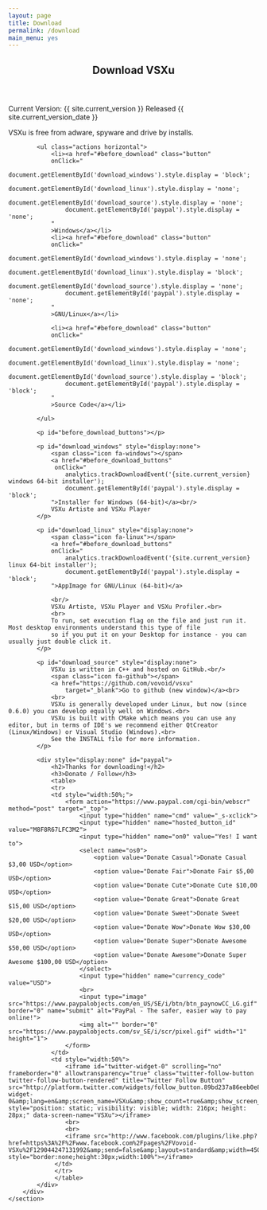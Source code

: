 ```yaml
---
layout: page
title: Download
permalink: /download
main_menu: yes
---
```

<div id="main" class="alt">
    <section id="one">
        <div class="inner">
            <header class="major">
                <h1>Download VSXu</h1>
            </header>
            <p>
              Current Version: {{ site.current_version }} Released {{ site.current_version_date }}
            </p>
            <p>
              VSXu is free from adware, spyware and drive by installs.
            </p>
            <span id="before_download"></span>

            <ul class="actions horizontal">
                <li><a href="#before_download" class="button" 
                onClick="
                    document.getElementById('download_windows').style.display = 'block'; 
                    document.getElementById('download_linux').style.display = 'none';
                    document.getElementById('download_source').style.display = 'none';
                    document.getElementById('paypal').style.display = 'none';
                "
                >Windows</a></li>
                <li><a href="#before_download" class="button" 
                onClick="
                    document.getElementById('download_windows').style.display = 'none'; 
                    document.getElementById('download_linux').style.display = 'block';
                    document.getElementById('download_source').style.display = 'none';
                    document.getElementById('paypal').style.display = 'none';
                "
                >GNU/Linux</a></li>
                
                <li><a href="#before_download" class="button" 
                onClick="
                    document.getElementById('download_windows').style.display = 'none'; 
                    document.getElementById('download_linux').style.display = 'none';
                    document.getElementById('download_source').style.display = 'block';
                    document.getElementById('paypal').style.display = 'block';
                "
                >Source Code</a></li>

            </ul>
        
            <p id="before_download_buttons"></p>

            <p id="download_windows" style="display:none">
                <span class="icon fa-windows"></span>
                <a href="#before_download_buttons"
                 onClick="
                    analytics.trackDownloadEvent('{site.current_version} windows 64-bit installer');
                    document.getElementById('paypal').style.display = 'block';
                ">Installer for Windows (64-bit)</a><br/>
                VSXu Artiste and VSXu Player
            </p>
            
            <p id="download_linux" style="display:none">
                <span class="icon fa-linux"></span>
                <a href="#before_download_buttons" 
                onClick="
                    analytics.trackDownloadEvent('{site.current_version} linux 64-bit installer');
                    document.getElementById('paypal').style.display = 'block';
                ">AppImage for GNU/Linux (64-bit)</a>
                
                <br/>
                VSXu Artiste, VSXu Player and VSXu Profiler.<br>
                <br>
                To run, set execution flag on the file and just run it. Most desktop environments understand this type of file
                so if you put it on your Desktop for instance - you can usually just double click it.
            </p>

            <p id="download_source" style="display:none">
                VSXu is written in C++ and hosted on GitHub.<br/>
                <span class="icon fa-github"></span>
                <a href="https://github.com/vovoid/vsxu" 
                    target="_blank">Go to github (new window)</a><br>
                <br>
                VSXu is generally developed under Linux, but now (since 0.6.0) you can develop equally well on Windows.<br>
                VSXu is built with CMake which means you can use any editor, but in terms of IDE's we recommend either QtCreator (Linux/Windows) or Visual Studio (Windows).<br>
                See the INSTALL file for more information.
            </p>

            <div style="display:none" id="paypal">
                <h2>Thanks for downloading!</h2>
                <h3>Donate / Follow</h3>
                <table>
                <tr>
                <td style="width:50%;">
                    <form action="https://www.paypal.com/cgi-bin/webscr" method="post" target="_top">
                        <input type="hidden" name="cmd" value="_s-xclick">
                        <input type="hidden" name="hosted_button_id" value="M8F8R67LFC3M2">
                        <input type="hidden" name="on0" value="Yes! I want to">
                        <select name="os0">
                            <option value="Donate Casual">Donate Casual $3,00 USD</option>
                            <option value="Donate Fair">Donate Fair $5,00 USD</option>
                            <option value="Donate Cute">Donate Cute $10,00 USD</option>
                            <option value="Donate Great">Donate Great $15,00 USD</option>
                            <option value="Donate Sweet">Donate Sweet $20,00 USD</option>
                            <option value="Donate Wow">Donate Wow $30,00 USD</option>
                            <option value="Donate Super">Donate Awesome $50,00 USD</option>
                            <option value="Donate Awesome">Donate Super Awesome $100,00 USD</option>
                        </select>
                        <input type="hidden" name="currency_code" value="USD">
                        <br>
                        <input type="image" src="https://www.paypalobjects.com/en_US/SE/i/btn/btn_paynowCC_LG.gif" border="0" name="submit" alt="PayPal - The safer, easier way to pay online!">
                        <img alt="" border="0" src="https://www.paypalobjects.com/sv_SE/i/scr/pixel.gif" width="1" height="1">
                    </form>
                </td>
                <td style="width:50%">
                    <iframe id="twitter-widget-0" scrolling="no" frameborder="0" allowtransparency="true" class="twitter-follow-button twitter-follow-button-rendered" title="Twitter Follow Button" src="http://platform.twitter.com/widgets/follow_button.89bd237a86eeb0e8b1de842a4b88b09b.en.html#dnt=false&amp;id=twitter-widget-0&amp;lang=en&amp;screen_name=VSXu&amp;show_count=true&amp;show_screen_name=true&amp;size=l&amp;time=1490522543370" style="position: static; visibility: visible; width: 216px; height: 28px;" data-screen-name="VSXu"></iframe>
                    <br>
                    <br>
                    <iframe src="http://www.facebook.com/plugins/like.php?href=https%3A%2F%2Fwww.facebook.com%2Fpages%2FVovoid-VSXu%2F129044247131992&amp;send=false&amp;layout=standard&amp;width=450&amp;show_faces=false&amp;action=like&amp;colorscheme=dark&amp;font&amp;height=35" style="border:none;height:30px;width:100%"></iframe>
                 </td>
                 </tr>
                 </table>
            </div>
        </div>
    </section>
</div>
